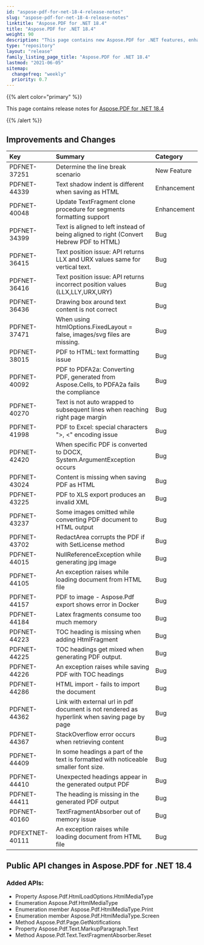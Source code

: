 ```yaml
---
id: "aspose-pdf-for-net-18-4-release-notes"
slug: "aspose-pdf-for-net-18-4-release-notes"
linktitle: "Aspose.PDF for .NET 18.4"
title: "Aspose.PDF for .NET 18.4"
weight: 90
description: "This page contains new Aspose.PDF for .NET features, enhancement, and bug fixes in 2018, version 18.4."
type: "repository"
layout: "release"
family_listing_page_title: "Aspose.PDF for .NET 18.4"
lastmod: "2021-06-05"
sitemap:
  changefreq: "weekly"
  priority: 0.7
---
```


{{% alert color="primary" %}}

This page contains release notes for [Aspose.PDF for .NET 18.4](https://www.nuget.org/packages/Aspose.Pdf/18.4.0)

{{% /alert %}}

## Improvements and Changes

|**Key**|**Summary**|**Category**|
| :- | :- | :- |
|PDFNET-37251|Determine the line break scenario|New Feature|
|PDFNET-44339|Text shadow indent is different when saving as HTML|Enhancement|
|PDFNET-40048|Update TextFragment clone procedure for segments formatting support|Enhancement|
|PDFNET-34399|Text is aligned to left instead of being aligned to right (Convert Hebrew PDF to HTML)|Bug|
|PDFNET-36415|Text position issue: API returns LLX and URX values same for vertical text.|Bug|
|PDFNET-36416|Text position issue: API returns incorrect position values (LLX,LLY,URX,URY)|Bug|
|PDFNET-36436|Drawing box around text content is not correct|Bug|
|PDFNET-37471|When using htmlOptions.FixedLayout = false, images/svg files are missing.|Bug|
|PDFNET-38015|PDF to HTML: text formatting issue|Bug|
|PDFNET-40092|PDF to PDFA2a: Converting PDF, generated from Aspose.Cells, to PDFA2a fails the compliance|Bug|
|PDFNET-40270|Text is not auto wrapped to subsequent lines when reaching right page margin|Bug|
|PDFNET-41998|PDF to Excel: special characters ">, <" encoding issue|Bug|
|PDFNET-42420|When specific PDF is converted to DOCX, System.ArgumentException occurs|Bug|
|PDFNET-43024|Content is missing when saving PDF as HTML|Bug|
|PDFNET-43225|PDF to XLS export produces an invalid XML|Bug|
|PDFNET-43237|Some images omitted while converting PDF document to HTML output|Bug|
|PDFNET-43702|RedactArea corrupts the PDF if with SetLicense method|Bug|
|PDFNET-44015|NullReferenceException while generating jpg image|Bug|
|PDFNET-44105|An exception raises while loading document from HTML file|Bug|
|PDFNET-44157|PDF to image - Aspose.Pdf export shows error in Docker|Bug|
|PDFNET-44184|Latex fragments consume too much memory|Bug|
|PDFNET-44223|TOC heading is missing when adding HtmlFragment|Bug|
|PDFNET-44225|TOC headings get mixed when generating PDF output.|Bug|
|PDFNET-44226|An exception raises while saving PDF with TOC headings|Bug|
|PDFNET-44286|HTML import - fails to import the document|Bug|
|PDFNET-44362|Link with external url in pdf document is not rendered as hyperlink when saving page by page|Bug|
|PDFNET-44367|StackOverflow error occurs when retrieving content|Bug|
|PDFNET-44409|In some headings a part of the text is formatted with noticeable smaller font size.|Bug|
|PDFNET-44410|Unexpected headings appear in the generated output PDF|Bug|
|PDFNET-44411|The heading is missing in the generated PDF output|Bug|
|PDFNET-40160|TextFragmentAbsorber out of memory issue |Bug|
|PDFEXTNET-40111|An exception raises while loading document from HTML file|Bug|

## Public API changes in Aspose.PDF for .NET 18.4

### Added APIs:

* Property Aspose.Pdf.HtmlLoadOptions.HtmlMediaType 
* Enumeration Aspose.Pdf.HtmlMediaType 
* Enumeration member Aspose.Pdf.HtmlMediaType.Print 
* Enumeration member Aspose.Pdf.HtmlMediaType.Screen 
* Method Aspose.Pdf.Page.GetNotifications 
* Property Aspose.Pdf.Text.MarkupParagraph.Text 
* Method Aspose.Pdf.Text.TextFragmentAbsorber.Reset 
